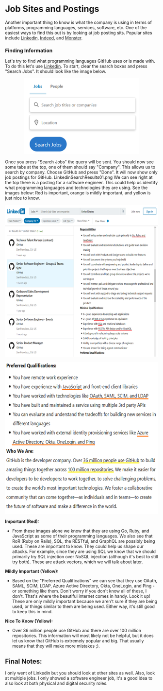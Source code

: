 # Job Sites and Postings
Another important thing to know is what the company is using in terms of platforms, programming languages, services, software, etc. One of the easiest ways to find this out is by looking at job posting sits. Popular sites include [Linkedin](https://www.linkedin.com/), [Indeed](https://www.indeed.com/), and [Monster](https://www.monster.com/).

### Finding Information
Let's try to find what programming languages GitHub uses or is made with. To do this let's use [Linkedin](https://www.linkedin.com/). To start, clear the search boxes and press "Search Jobs". It should look like the image below.
<p align="center">
  <img height="250" src="[ignore]/LinkedinBlankSearch.png">
</p>
Once you press "Search Jobs" the query will be sent. You should now see some tabs at the top, one of them should say "Company". This allows us to search by company. Choose GitHub and press "Done". It will now show only job postings for GitHub.
LinkedinSearchResults01.png
We can see right at the top there is a posting for a software engineer. This could help us identify what programming languages and technologies they are using. See the images below:
Red is important, orange is mildly important, and yellow is just nice to know.
<p align="center">
  <img height="500" src="[ignore]/LinkedinSearchResults01.png">
</p>
<p align="center">
  <img height="500" src="[ignore]/LinkedinSearchResults02.png">
</p>

**Important (Red):**
* From these images alone we know that they are using Go, Ruby, and JavaScript as some of their programming languages. We also see that RoR (Ruby on Rails), SQL, the RESTful, and GraphQL are possibly being used. These are important to know. They could help us shape our attacks. For example, since they are using SQL we know that we should primarily try SQL injection over NoSQL injection (although it's best to still try both). These are attack vectors, which we will talk about later.

**Mildly Important (Yellow):**
* Based on the "Preferred Qualifications" we can see that they use OAuth, SAML, SCIM, LDAP, Azure Active Directory, Okta, OneLogin, and Ping - or something like them. Don't worry if you don't know all of these, I don't. That's where the beautiful internet comes in handy. Look it up! These are only mildly important because we aren't sure if they are being used, or things similar to them are being used. Either way, it's still good to keep this in mind.

**Nice To Know (Yellow):**
* Over 36 million people use GitHub and there are over 100 million repositories. This information will most likely not be helpful, but it does let us know that GitHub is extremely popular and big. That usually means that they will make more mistakes ;).

## Final Notes:
I only went of Linkedin but you should look at other sites as well. Also, look at multiple jobs. I only showed a software engineer job, it's a good idea to also look at both physical and digital security roles.